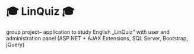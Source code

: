 # :mortar_board: LinQuiz :mortar_board:

group project– application to study English „LinQuiz” with user and administration panel (ASP.NET + AJAX Extensions, SQL Server, Bootstrap, jQuery)


